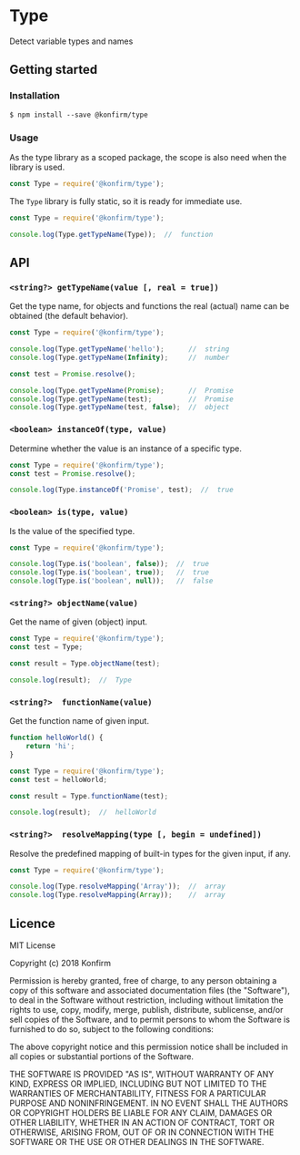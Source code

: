 # Type
Detect variable types and names

## Getting started

### Installation

```
$ npm install --save @konfirm/type
```

### Usage
As the type library as a scoped package, the scope is also need when the library is used.

```js
const Type = require('@konfirm/type');
```

The `Type` library is fully static, so it is ready for immediate use.

```js
const Type = require('@konfirm/type');

console.log(Type.getTypeName(Type));  //  function
```

## API

### `<string?> getTypeName(value [, real = true])`
Get the type name, for objects and functions the real (actual) name can be obtained (the default behavior).

```js
const Type = require('@konfirm/type');

console.log(Type.getTypeName('hello');      //  string
console.log(Type.getTypeName(Infinity);     //  number

const test = Promise.resolve();

console.log(Type.getTypeName(Promise);      //  Promise
console.log(Type.getTypeName(test);         //  Promise
console.log(Type.getTypeName(test, false);  //  object
```

### `<boolean> instanceOf(type, value)`
Determine whether the value is an instance of a specific type.

```js
const Type = require('@konfirm/type');
const test = Promise.resolve();

console.log(Type.instanceOf('Promise', test);  //  true
```

### `<boolean> is(type, value)`
Is the value of the specified type.

```js
const Type = require('@konfirm/type');

console.log(Type.is('boolean', false));  //  true
console.log(Type.is('boolean', true));   //  true
console.log(Type.is('boolean', null));   //  false
```

### `<string?> objectName(value)`
Get the name of given (object) input.

```js
const Type = require('@konfirm/type');
const test = Type;

const result = Type.objectName(test);

console.log(result);  //  Type
```

### `<string?>  functionName(value)`
Get the function name of given input.

```js
function helloWorld() {
	return 'hi';
}

const Type = require('@konfirm/type');
const test = helloWorld;

const result = Type.functionName(test);

console.log(result);  //  helloWorld
```

### `<string?>  resolveMapping(type [, begin = undefined])`
Resolve the predefined mapping of built-in types for the given input, if any.

```js
const Type = require('@konfirm/type');

console.log(Type.resolveMapping('Array'));  //  array
console.log(Type.resolveMapping(Array));    //  array
```


## Licence

MIT License

Copyright (c) 2018 Konfirm

Permission is hereby granted, free of charge, to any person obtaining a copy
of this software and associated documentation files (the "Software"), to deal
in the Software without restriction, including without limitation the rights
to use, copy, modify, merge, publish, distribute, sublicense, and/or sell
copies of the Software, and to permit persons to whom the Software is
furnished to do so, subject to the following conditions:

The above copyright notice and this permission notice shall be included in all
copies or substantial portions of the Software.

THE SOFTWARE IS PROVIDED "AS IS", WITHOUT WARRANTY OF ANY KIND, EXPRESS OR
IMPLIED, INCLUDING BUT NOT LIMITED TO THE WARRANTIES OF MERCHANTABILITY,
FITNESS FOR A PARTICULAR PURPOSE AND NONINFRINGEMENT. IN NO EVENT SHALL THE
AUTHORS OR COPYRIGHT HOLDERS BE LIABLE FOR ANY CLAIM, DAMAGES OR OTHER
LIABILITY, WHETHER IN AN ACTION OF CONTRACT, TORT OR OTHERWISE, ARISING FROM,
OUT OF OR IN CONNECTION WITH THE SOFTWARE OR THE USE OR OTHER DEALINGS IN THE
SOFTWARE.
